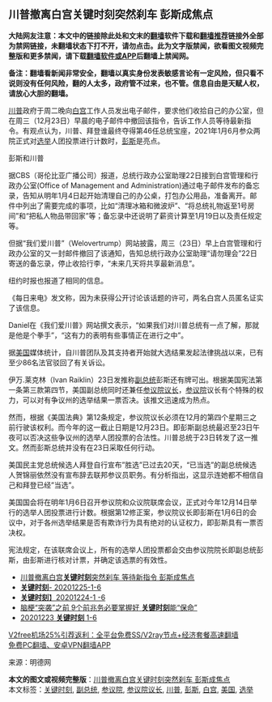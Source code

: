  <h2>川普撤离白宫关键时刻突然刹车 彭斯成焦点</h2> <p class="notice"><b>大陆网友注意：本文中的链接除此处和文末的<a href="https://github.com/bannedbook/fanqiang" >翻墙</a>软件下载和<a href="https://github.com/killgcd/justmysocks/blob/master/README.md">翻墙推荐</a>链接外全部为禁网链接，未翻墙状态下打不开，请勿点击。此为文字版禁闻，欲看图文视频完整版和更多禁闻，请下载<a href="https://github.com/bannedbook/fanqiang">翻墙软件或APP</a>后翻墙上禁闻网。</p><p>备注：翻墙看新闻非常安全，翻墙以真实身份发表敏感言论有一定风险，但只看不说则没有任何风险，翻的人太多，政府管不过来，也不管。信息自由是天赋人权，请放心大胆的翻墙。</b></p>  <div class="entry"> <p><a href="https://www.bannedbook.org/bnews/tag/%e5%b7%9d%e6%99%ae/" class="st_tag internal_tag" rel="tag" title="标签 川普 下的日志">川普</a>政府于周二晚向<a href="https://www.bannedbook.org/bnews/tag/%e7%99%bd%e5%ae%ab/" class="st_tag internal_tag" rel="tag" title="标签 白宫 下的日志">白宫</a>工作人员发出电子邮件，要求他们收拾自己的办公室，但在周三（12月23日）早晨的电子邮件中撤回该指令，告诉工作人员等待最新指令。有观点认为，川普、拜登谁最终夺得第46任总统宝座，2021年1月6月参众两院正式对<a href="https://www.bannedbook.org/bnews/tag/%e9%80%89%e4%b8%be/" class="st_tag internal_tag" rel="tag" title="标签 选举 下的日志">选举</a>人团投票进行计数时，<a href="https://www.bannedbook.org/bnews/tag/%e5%bd%ad%e6%96%af/" class="st_tag internal_tag" rel="tag" title="标签 彭斯 下的日志">彭斯</a>是亮点。</p> <p>彭斯和川普</p> <p>据CBS（哥伦比亚广播公司）报道，总统行政办公室助理22日接到白宫管理和行政办公室(Office of Management and Administration)通过电子邮件发布的备忘录，告知从明年1月4日起开始清理自己的办公桌，打包办公用品，准备离开。邮件中列出了需要完成的事项，比如“清理冰箱和微波炉”、“将总统礼物返至1号房间”和“把私人物品带回家”等；备忘录中还说明了薪资计算至1月19日以及责任规定等。</p> <p>但据“我们爱川普”（Welovertrump）网站披露，周三（23日）早上白宫管理和行政办公室的又一封邮件撤回了该通知，告知总统行政办公室助理“请勿理会”22日寄送的备忘录，停止收拾行李，“未来几天将共享最新消息”。</p>  <p>纽约时报也报道了相同的信息。</p> <p>《每日来电》发文称，因为未获得公开讨论该话题的许可，两名白宫人员匿名证实了该信息。</p> <p>Daniel在《我们爱川普》网站撰文表示，“如果我们对川普总统有一点了解，那就是他是个拳手”，“这有力的表明有些事情正在进行之中”。</p> <p>据<a href="https://www.bannedbook.org/bnews/tag/%e7%be%8e%e5%9b%bd/" class="st_tag internal_tag" rel="tag" title="标签 美国 下的日志">美国</a>媒体统计，自川普团队及其支持者开始就大选结果发起法律挑战以来，已有至少86名法官驳回了有关诉讼。</p>  <p>伊万.莱克林（Ivan Raiklin）23日发推称<a href="https://www.bannedbook.org/bnews/tag/%e5%89%af%e6%80%bb%e7%bb%9f/" class="st_tag internal_tag" rel="tag" title="标签 副总统 下的日志">副总统</a>彭斯还有牌可出。根据美国宪法第一条第三款第四节，美国副总统同时还兼任<a href="https://www.bannedbook.org/bnews/tag/%E5%8F%82%E8%AE%AE%E9%99%A2%E8%AE%AE%E9%95%BF/" class="st_tag internal_tag" rel="tag" title="标签 参议院议长 下的日志">参议院议长</a>，<a href="https://www.bannedbook.org/bnews/tag/%e5%8f%82%e8%ae%ae%e9%99%a2/" class="st_tag internal_tag" rel="tag" title="标签 参议院 下的日志">参议院</a>议长有个特殊的权力，可以对有争议州的选举结果一票否决。该推文迅速成为热点。</p> <p>然而，根据《美国法典》第12条规定，参议院议长必须在12月的第四个星期三之前行驶该权利。而今年的这一截止日期是12月23日。即彭斯副总统最迟至23日午夜可以否决这些争议州的选举人团投票的合法性。川普总统于23日转发了这一推文。然而彭斯总统并没有在23日采取任何行动。</p> <p>美国民主党总统候选人拜登自行宣布”胜选”已过去20天，“已当选”的副总统候选人贺锦丽依然没有宣布辞去联邦参议员职务。有分析指出，这显示连她都不相信自己和拜登已经”当选”。</p> <p>美国国会将在明年1月6日召开参议院和众议院联席会议，正式对今年12月14日举行的选举人团投票进行计数。根据第12修正案，参议院议长即彭斯在1月6日的会议中，对于各州选举结果是否有欺诈行为具有绝对的认证权力，即彭斯具有一票否决权。</p>  <p>宪法规定，在该联席会议上，所有的选举人团投票都会交由参议院院长即副总统彭斯，由彭斯进行核对计票，并确定该选票的有效性。</p> <ul class='op-related-articles' title='相关阅读'> <li><a href='https://www.bannedbook.org/bnews/comments/20201226/1455288.html' target='_blank'>川普撤离白宫<b>关键时刻</b>突然刹车 等待新指令 彭斯成焦点</a></li> <li><a href='https://www.bannedbook.org/bnews/taiwannews/20201226/1455034.html' target='_blank'><b>关键时刻</b>- 20201225-1-6</a></li> <li><a href='https://www.bannedbook.org/bnews/taiwannews/20201225/1454458.html' target='_blank'><b>关键时刻</b>】20201224-1 -6</a></li> <li><a href='https://www.bannedbook.org/bnews/health/20201224/1453922.html' target='_blank'>脑梗“突袭”之前 9个前兆务必要掌握好 <b>关键时刻</b>能“保命”</a></li> <li><a href='https://www.bannedbook.org/bnews/taiwannews/20201224/1453773.html' target='_blank'>20201223 <b>关键时刻</b> 1-6</a></li> </ul> <p class="texttj"> <a href="https://www.bannedbook.org/forum23/topic22702.html" target="_blank">V2free机场25%引荐返利：全平台免费SS/V2ray节点+经济套餐高速翻墙</a><br/> <a href="https://github.com/bannedbook/fanqiang/wiki/%E7%A6%81%E9%97%BB%E7%BD%91%E5%AE%89%E5%8D%93%E7%BF%BB%E5%A2%99%E6%96%B0%E9%97%BBAPP" target="_blank">免费PC翻墙、安卓VPN翻墙APP</a></p><p> 来源：明德网 </p><a name='sharetosocial'></a>       <div><b>本文的图文或视频完整版</b>：<a href='https://www.bannedbook.org/bnews/cnnews/20201226/1455462.html'>川普撤离白宫关键时刻突然刹车 彭斯成焦点</a></div>  </div><!--END ENTRY--> <div class="postfooter"> <div>本文标签：<a href="https://www.bannedbook.org/bnews/tag/%e5%85%b3%e9%94%ae%e6%97%b6%e5%88%bb/" rel="tag">关键时刻</a>, <a href="https://www.bannedbook.org/bnews/tag/%e5%89%af%e6%80%bb%e7%bb%9f/" rel="tag">副总统</a>, <a href="https://www.bannedbook.org/bnews/tag/%e5%8f%82%e8%ae%ae%e9%99%a2/" rel="tag">参议院</a>, <a href="https://www.bannedbook.org/bnews/tag/%E5%8F%82%E8%AE%AE%E9%99%A2%E8%AE%AE%E9%95%BF/" rel="tag">参议院议长</a>, <a href="https://www.bannedbook.org/bnews/tag/%e5%b7%9d%e6%99%ae/" rel="tag">川普</a>, <a href="https://www.bannedbook.org/bnews/tag/%e5%bd%ad%e6%96%af/" rel="tag">彭斯</a>, <a href="https://www.bannedbook.org/bnews/tag/%e7%99%bd%e5%ae%ab/" rel="tag">白宫</a>, <a href="https://www.bannedbook.org/bnews/tag/%e7%be%8e%e5%9b%bd/" rel="tag">美国</a>, <a href="https://www.bannedbook.org/bnews/tag/%e9%80%89%e4%b8%be/" rel="tag">选举</a></div>  </div><!--END POSTFOOTER--> 